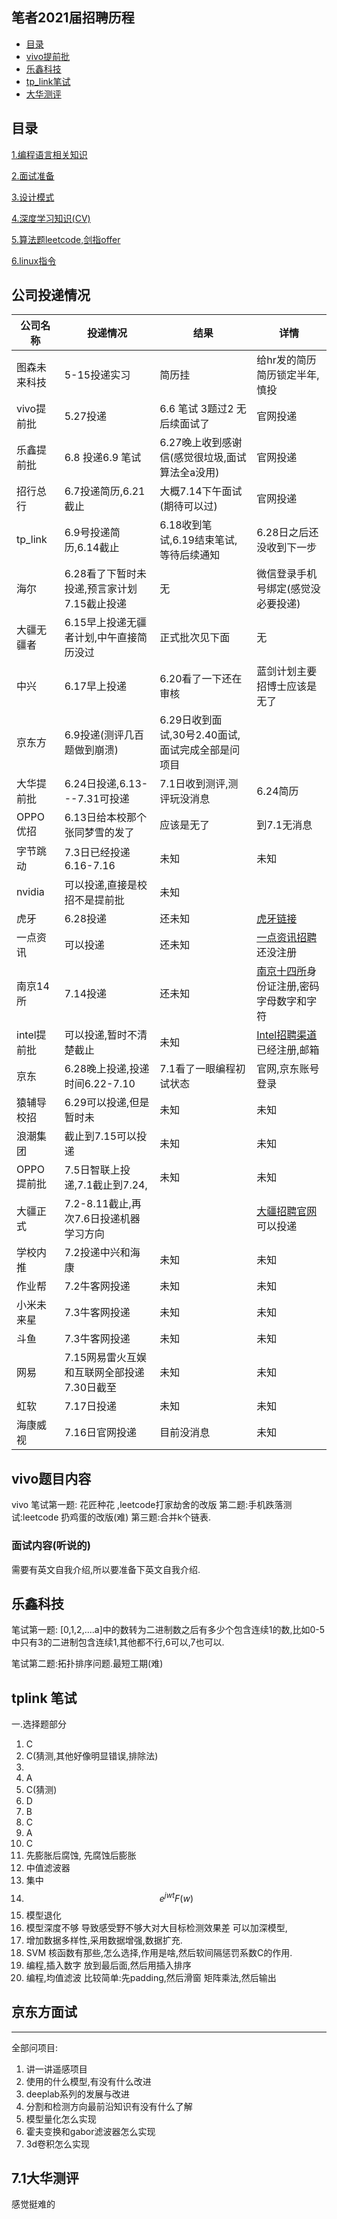 ## 笔者2021届招聘历程

<!-- TOC -->
  
  - [目录](#目录)
  - [vivo提前批](#vivo题目内容)
  - [乐鑫科技](#乐鑫科技)
  - [tp_link笔试](#tplink-笔试)
  - [大华测评](#7.1大华测评)



## 目录


[1.编程语言相关知识](../2021届秋招/编程语言知识相关/)

[2.面试准备](../2021届秋招/面试准备/)

[3.设计模式](../2021届秋招/设计模式/)

[4.深度学习知识(CV)](../2021届秋招/deeplearning_note/)

[5.算法题leetcode,剑指offer](../2021届秋招/leetcode/)

[6.linux指令](../2021届秋招/linux指令集/linux常用指令.md)

## 公司投递情况

公司名称            | 投递情况          |结果          |     详情 |
|---------|----------------|----------------|------------|
图森未来科技   |5-15投递实习   | 简历挂|给hr发的简历简历锁定半年,慎投|
vivo提前批        |5.27投递 | 6.6 笔试 3题过2 无后续面试了|官网投递
乐鑫提前批       |6.8 投递6.9 笔试 | 6.27晚上收到感谢信(感觉很垃圾,面试算法全a没用)|  官网投递
招行总行          |  6.7投递简历,6.21截止| 大概7.14下午面试(期待可以过)|官网投递
tp_link              | 6.9号投递简历,6.14截止|  6.18收到笔试,6.19结束笔试,等待后续通知| 6.28日之后还没收到下一步|
海尔                    |    6.28看了下暂时未投递,预言家计划7.15截止投递|   无|微信登录手机号绑定(感觉没必要投递)
大疆无疆者      |   6.15早上投递无疆者计划,中午直接简历没过|正式批次见下面|无
中兴                    | 6.17早上投递     |6.20看了一下还在审核|蓝剑计划主要招博士应该是无了
京东方                | 6.9投递(测评几百题做到崩溃)|6.29日收到面试,30号2.40面试,面试完成全部是问项目||
大华提前批      | 6.24日投递,6.13---7.31可投递|7.1日收到测评,测评玩没消息|6.24简历
OPPO优招       | 6.13日给本校那个张同梦雪的发了|应该是无了|到7.1无消息
字节跳动          |7.3日已经投递 6.16-7.16     |未知|未知|
nvidia               |可以投递,直接是校招不是提前批|未知|
虎牙                   |6.28投递|还未知|[虎牙链接](https://www.nowcoder.com/discuss/443161?from=21tqp)|
一点资讯          |可以投递|还未知|[一点资讯招聘](http://www.hotjob.cn/wt/yidian/web/index/campus)还没注册|
南京14所         |7.14投递|还未知|[南京十四所](http://hr.nriet.com/Pages/Job/Jobs.aspx)身份证注册,密码字母数字和字符|
intel提前批      |  可以投递,暂时不清楚截止| 未知|[Intel招聘渠道](https://chinacampus.jobs.intel.com/intel/position/index?recruitmentType=CAMPUSRECRUITMENT)已经注册,邮箱|
京东                    |6.28晚上投递,投递时间6.22-7.10|7.1看了一眼编程初试状态|官网,京东账号登录|
猿辅导校招       |6.29可以投递,但是暂时未|未知|未知|
浪潮集团           |截止到7.15可以投递|未知|未知|
OPPO提前批   |7.5日智联上投递,7.1截止到7.24,|未知|未知|
大疆正式          |7.2-8.11截止,再次7.6日投递机器学习方向||[大疆招聘官网](https://we.dji.com/zh-CN/campus/recruitment)可以投递|未知|
学校内推|7.2投递中兴和海康|未知|未知|
作业帮 |7.2牛客网投递|未知|未知|
小米未来星|7.3牛客网投递|未知|未知|
斗鱼   |7.3牛客网投递|未知|未知|
网易|7.15网易雷火互娱和互联网全部投递7.30日截至|未知|未知|
虹软|7.17日投递|未知|未知|
海康威视|7.16日官网投递|目前没消息|未知

## vivo题目内容
vivo 笔试第一题: 花匠种花 ,leetcode打家劫舍的改版
第二题:手机跌落测试:leetcode 扔鸡蛋的改版(难)
第三题:合并k个链表.
### 面试内容(听说的)
需要有英文自我介绍,所以要准备下英文自我介绍.



## 乐鑫科技
笔试第一题:
[0,1,2,....a]中的数转为二进制数之后有多少个包含连续1的数,比如0-5中只有3的二进制包含连续1,其他都不行,6可以,7也可以.

笔试第二题:拓扑排序问题.最短工期(难)

## tplink 笔试
一.选择题部分

1. C
2. C(猜测,其他好像明显错误,排除法)
3. 
4. A
5. C(猜测)
6. D
7. B
8. C
9. A
10. C
11. 先膨胀后腐蚀,  先腐蚀后膨胀
12. 中值滤波器
13. 集中
14. $$ e^{jwt}F(w) $$
15.  模型退化
16.  模型深度不够 导致感受野不够大对大目标检测效果差
    可以加深模型,
17. 增加数据多样性,采用数据增强,数据扩充.
18. SVM 核函数有那些,怎么选择,作用是啥,然后软间隔惩罚系数C的作用.
19. 编程,插入数字  放到最后面,然后用插入排序
20. 编程,均值滤波  比较简单:先padding,然后滑窗 矩阵乘法,然后输出



## 京东方面试
----------------------------------------------
全部问项目:

1. 讲一讲遥感项目
2. 使用的什么模型,有没有什么改进
3. deeplab系列的发展与改进
4. 分割和检测方向最前沿知识有没有什么了解
5. 模型量化怎么实现
6. 霍夫变换和gabor滤波器怎么实现
7. 3d卷积怎么实现

## 7.1大华测评

感觉挺难的
   





